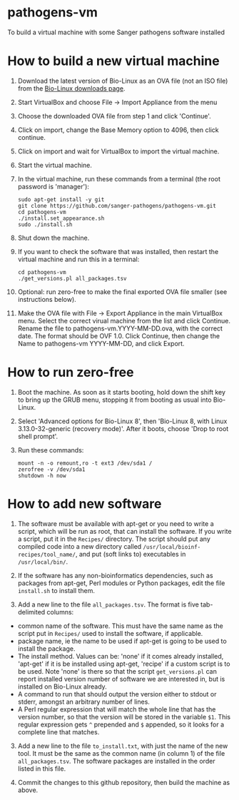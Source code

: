 pathogens-vm
============

To build a virtual machine with some Sanger pathogens software installed


How to build a new virtual machine
==================================

1. Download the latest version of Bio-Linux
as an OVA file (not an ISO file) from the
[Bio-Linux downloads page](http://environmentalomics.org/bio-linux-download/).
2. Start VirtualBox and choose File -> Import Appliance from the menu
3. Choose the downloaded OVA file from step 1 and click 'Continue'.
4. Click on import, change the Base Memory option to 4096, then click
continue.
5. Click on import and wait for VirtualBox to import the virtual machine.
6. Start the virtual machine.
7. In the virtual machine, run these commands from a terminal
(the root password is 'manager'):

    ```
    sudo apt-get install -y git
    git clone https://github.com/sanger-pathogens/pathogens-vm.git
    cd pathogens-vm
    ./install.set_appearance.sh
    sudo ./install.sh
    ```

8. Shut down the machine.
9. If you want to check the software that was installed, then restart
the virtual machine and run this in a terminal:

    ```
    cd pathogens-vm
    ./get_versions.pl all_packages.tsv
    ```

10. Optional: run zero-free to make the final exported OVA file smaller
(see instructions below).
11. Make the OVA file with File -> Export Appliance in the main
VirtualBox menu.
Select the correct virual machine from the list
and click Continue. Rename the file to pathogens-vm.YYYY-MM-DD.ova, with
the correct date. The format should be OVF 1.0. Click Continue, then
change the Name to pathogens-vm YYYY-MM-DD, and click Export.


How to run zero-free
====================

1. Boot the machine. As soon as it starts booting, hold down
the shift key to bring up the GRUB menu, stopping it from
booting as usual into Bio-Linux.
2. Select 'Advanced options for Bio-Linux 8', then
'Bio-Linux 8, with Linux 3.13.0-32-generic (recovery mode)'.
After it boots, choose 'Drop to root shell prompt'.
3. Run these commands:

    ```
    mount -n -o remount,ro -t ext3 /dev/sda1 /
    zerofree -v /dev/sda1
    shutdown -h now
    ```


How to add new software
=======================

1. The software must be available with apt-get or you need
to write a script, which will be run as root, 
that can install the software. If you write a script, put
it in the `Recipes/` directory. The script should put any compiled
code into a new directory called `/usr/local/bioinf-recipes/tool_name/`,
and put (soft links to) executables in `/usr/local/bin/`.

2. If the software has any non-bioinformatics dependencies, such
as packages from apt-get, Perl modules or Python packages, edit
the file `install.sh` to install them.

2. Add a new line to the file `all_packages.tsv`. The format is
five tab-delimited columns:
  * common name of the software. This must have the same
    name as the script put in `Recipes/`
    used to install the software, if applicable.
  * package name, ie the name to be used if apt-get is
    going to be used to install the package.
  * The install method. Values can be: 'none' if
    it comes already installed, 'apt-get' if it is
    be installed using apt-get, 'recipe' if a custom
    script is to be used. Note 'none' is there so that
    the script `get_versions.pl` can report installed 
    version number of software we are interested in, but
    is installed on Bio-Linux already.
  * A command to run that should output the version either
    to stdout or stderr, amongst an arbitrary number of lines.
  * A Perl regular expression that will match the whole line 
    that has the version number, so that the version will be stored in
    the variable `$1`. This regular expression gets
    `^` prepended and `$` appended, so it looks for 
    a complete line that matches.

3. Add a new line to the file `to_install.txt`, with just the
name of the new tool. It must be the same as the common name
(in column 1) of the file `all_packages.tsv`. The software
packages are installed in the order listed in this file.

4. Commit the changes to this github repository, then
build the machine as above.


